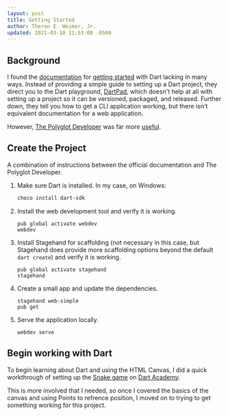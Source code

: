 ```yaml
---
layout: post
title: Getting Started
author: Theron E. Weimer, Jr.
updated: 2021-03-10 11:53:00 -0500
---
```

## Background

I found the [documentation](https://dart.dev/tutorials) for [getting started](https://dart.dev/tutorials/server/get-started) with Dart lacking in many ways.  Instead of providing a simple guide to setting up a Dart project, they direct you to the Dart playground, [DartPad](https://dartpad.dev/), which doesn't help at all with setting up a project so it can be versioned, packaged, and released.  Further down, they tell you how to get a CLI application working, but there isn't equivalent documentation for a web application.

However, [The Polyglot Developer](https://www.thepolyglotdeveloper.com/) was far more [useful](https://www.thepolyglotdeveloper.com/2019/04/building-simple-web-application-dart/).

## Create the Project

A combination of instructions between the official documentation and The Polyglot Developer.

1. Make sure Dart is installed.  In my case, on Windows:

    ```powershell
    choco install dart-sdk
    ```

1. Install the web development tool and verify it is working.

    ```shell
    pub global activate webdev
    webdev
    ```

1. Install Stagehand for scaffolding (not necessary in this case, but Stagehand does provide more scaffolding options beyond the default `dart create`) and verify it is working.

    ```shell
    pub global activate stagehand
    stagehand
    ````

1. Create a small app and update the dependencies.

    ```shell
    stagehand web-simple
    pub get
    ```

1. Serve the application locally.

    ```shell
    webdev serve
    ```

## Begin working with Dart

To begin learning about Dart and using the HTML Canvas, I did a quick workthrough of setting up the [Snake game](https://dart.academy/web-games-with-dart-and-the-html5-canvas/) on [Dart Academy](https://dart.academy/).

This is more involved that I needed, so once I covered the basics of the canvas and using Points to refrence position, I moved on to trying to get something working for this project.

